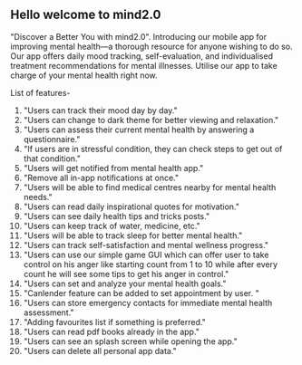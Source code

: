 ## Hello welcome to mind2.0

"Discover a Better You with mind2.0".
Introducing our mobile app for improving mental health—a thorough resource for anyone wishing to do so. Our app offers daily mood tracking, self-evaluation, and individualised treatment recommendations for mental illnesses. Utilise our app to take charge of your mental health right now.

List of features-

1. "Users can track their mood day by day."
2. "Users can change to dark theme for better viewing and relaxation."
3. "Users can assess their current mental health by answering a questionnaire."
4. "If users are in stressful condition, they can check steps to get out of that condition."
5. "Users will get notified from mental health app."
6. "Remove all in-app notifications at once."
7. "Users will be able to find medical centres nearby for mental health needs."
8. "Users can read daily inspirational quotes for motivation."
9. "Users can see daily health tips and tricks posts."
10. "Users can keep track of water, medicine, etc."
11. "Users will be able to track sleep for better mental health."
12. "Users can track self-satisfaction and mental wellness progress."
13. "Users can use our simple game GUI which can offer user to take control on his anger like starting count from 1 to 10 while after every count he will see some tips to get his anger in control."
14. "Users can set and analyze your mental health goals."
15. "Canlender feature can be added to set appointment by user. "
16. "Users can store emergency contacts for immediate mental health assessment."
17. "Adding favourites list if something is preferred."
18. "Users can read pdf books already in the app."
19. "Users can see an splash screen while opening the app."
20. "Users can delete all personal app data."
 
